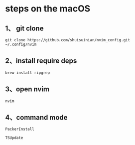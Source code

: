 # steps on the macOS 


## 1、 git clone

```
git clone https://github.com/shuisuinian/nvim_config.git ~/.config/nvim

```


## 2、install require deps



```
brew install ripgrep

```


## 3、open nvim


```
nvim

```

## 4、command mode


```
PackerInstall

TSUpdate
```
